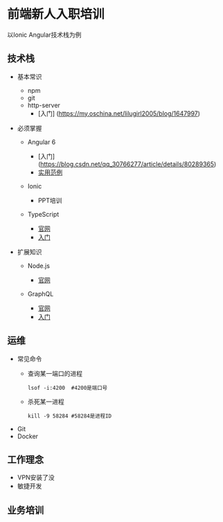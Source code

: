 # 前端新人入职培训 
以Ionic Angular技术栈为例
## 技术栈
* 基本常识
    * npm
    * git
    * http-server
      * [入门] (https://my.oschina.net/lilugirl2005/blog/1647997)
* 必须掌握
    * Angular 6
      * [入门] (https://blog.csdn.net/qq_30766277/article/details/80289365)
      * [实用范例](https://angular.io/tutorial)

    * Ionic
      * PPT培训   

    * TypeScript
      * [官网](#)
      * [入门](https://my.oschina.net/lilugirl2005/blog/1823618)

* 扩展知识

    * Node.js
      * [官网](#)

    * GraphQL
      * [官网](#)
      * [入门](https://my.oschina.net/lilugirl2005/blog/1845114)


## 运维
* 常见命令
  * 查询某一端口的进程

     ```
     lsof -i:4200  #4200是端口号 
     ```

  * 杀死某一进程


     ```
     kill -9 58284 #58284是进程ID
     ```
* Git
* Docker


## 工作理念
* VPN安装了没
* 敏捷开发

## 业务培训
